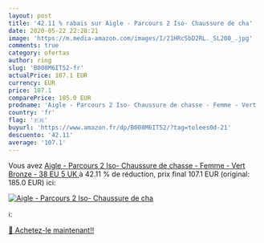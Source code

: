 ```yaml
---
layout: post
title: '42.11 % rabais sur Aigle - Parcours 2 Iso- Chaussure de cha'
date: 2020-05-22 22:28:21
image: 'https://m.media-amazon.com/images/I/21HRcSbD2RL._SL200_.jpg'
comments: true
category: ofertas
author: ring
slug: 'B008M6IT52-fr'
actualPrice: 107.1 EUR
currency: EUR
price: 107.1
comparePrice: 185.0 EUR
prodname: 'Aigle - Parcours 2 Iso- Chaussure de chasse - Femme - Vert  Bronze - 38 EU  5 UK '
country: 'fr'
flag: '🇫🇷'
buyurl: 'https://www.amazon.fr/dp/B008M6IT52/?tag=tolees0d-21'
descuento: '42.11'
average: '107.1'
---
```


Vous avez [Aigle - Parcours 2 Iso- Chaussure de chasse - Femme - Vert  Bronze - 38 EU  5 UK ](https://www.amazon.fr/dp/B008M6IT52/?tag=tolees0d-21)  à  42.11 % de réduction, prix final  107.1 EUR (original: 185.0 EUR) ici:

[![Aigle - Parcours 2 Iso- Chaussure de cha](https://m.media-amazon.com/images/I/21HRcSbD2RL._SL200_.jpg)](https://www.amazon.fr/dp/B008M6IT52/?tag=tolees0d-21)

ℹ️:


[🛒 Achetez-le maintenant!!](https://www.amazon.fr/dp/B008M6IT52/?tag=tolees0d-21)
